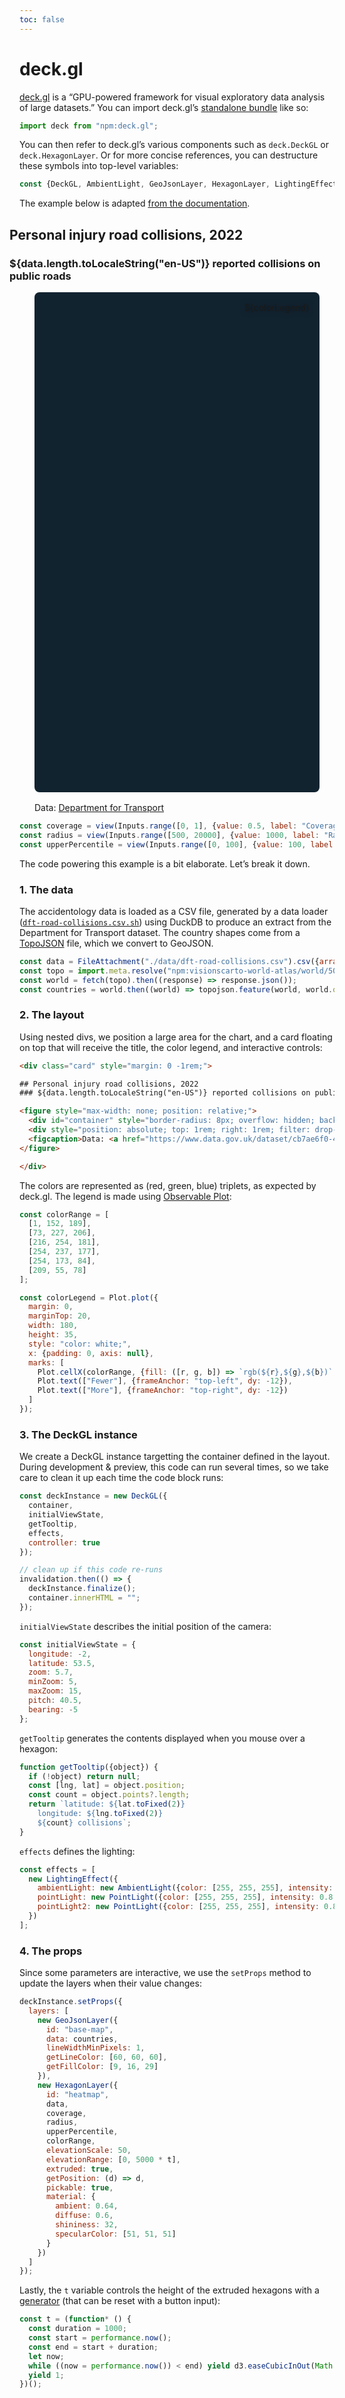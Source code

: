 ```yaml
---
toc: false
---
```


# deck.gl

[deck.gl](https://deck.gl/) is a “GPU-powered framework for visual exploratory data analysis of large datasets.” You can import deck.gl’s [standalone bundle](https://deck.gl/docs/get-started/using-standalone#using-the-scripting-api) like so:

```js echo
import deck from "npm:deck.gl";
```

You can then refer to deck.gl’s various components such as `deck.DeckGL` or `deck.HexagonLayer`. Or for more concise references, you can destructure these symbols into top-level variables:

```js echo
const {DeckGL, AmbientLight, GeoJsonLayer, HexagonLayer, LightingEffect, PointLight} = deck;
```

The example below is adapted [from the documentation](https://deck.gl/examples/hexagon-layer).

<div class="card" style="margin: 0 -1rem;">

## Personal injury road collisions, 2022
### ${data.length.toLocaleString("en-US")} reported collisions on public roads

<figure style="max-width: none; position: relative;">
  <div id="container" style="border-radius: 8px; overflow: hidden; background: rgb(18, 35, 48); height: 800px; margin: 1rem 0; "></div>
  <div style="position: absolute; top: 1rem; right: 1rem; filter: drop-shadow(0 0 4px rgba(0,0,0,.5));">${colorLegend}</div>
  <figcaption>Data: <a href="https://www.data.gov.uk/dataset/cb7ae6f0-4be6-4935-9277-47e5ce24a11f/road-safety-data">Department for Transport</a></figcaption>
</figure>

</div>

```js
const coverage = view(Inputs.range([0, 1], {value: 0.5, label: "Coverage", step: 0.01}));
const radius = view(Inputs.range([500, 20000], {value: 1000, label: "Radius", step: 100}));
const upperPercentile = view(Inputs.range([0, 100], {value: 100, label: "Upper percentile", step: 1}));
```

The code powering this example is a bit elaborate. Let’s break it down.

### 1. The data

The accidentology data is loaded as a CSV file, generated by a data loader ([`dft-road-collisions.csv.sh`](https://github.com/observablehq/framework/blob/main/docs/data/dft-road-collisions.csv.sh)) using DuckDB to produce an extract from the Department for Transport dataset. The country shapes come from a [TopoJSON](./topojson) file, which we convert to GeoJSON.

```js echo
const data = FileAttachment("./data/dft-road-collisions.csv").csv({array: true, typed: true}).then((data) => data.slice(1));
const topo = import.meta.resolve("npm:visionscarto-world-atlas/world/50m.json");
const world = fetch(topo).then((response) => response.json());
const countries = world.then((world) => topojson.feature(world, world.objects.countries));
```

### 2. The layout

Using nested divs, we position a large area for the chart, and a card floating on top that will receive the title, the color legend, and interactive controls:

````html run=false
<div class="card" style="margin: 0 -1rem;">

## Personal injury road collisions, 2022
### ${data.length.toLocaleString("en-US")} reported collisions on public roads

<figure style="max-width: none; position: relative;">
  <div id="container" style="border-radius: 8px; overflow: hidden; background: rgb(18, 35, 48); height: 800px; margin: 1rem 0; "></div>
  <div style="position: absolute; top: 1rem; right: 1rem; filter: drop-shadow(0 0 4px rgba(0,0,0,.5));">${colorLegend}</div>
  <figcaption>Data: <a href="https://www.data.gov.uk/dataset/cb7ae6f0-4be6-4935-9277-47e5ce24a11f/road-safety-data">Department for Transport</a></figcaption>
</figure>

</div>
````

The colors are represented as (red, green, blue) triplets, as expected by deck.gl. The legend is made using [Observable Plot](./plot):

```js echo
const colorRange = [
  [1, 152, 189],
  [73, 227, 206],
  [216, 254, 181],
  [254, 237, 177],
  [254, 173, 84],
  [209, 55, 78]
];

const colorLegend = Plot.plot({
  margin: 0,
  marginTop: 20,
  width: 180,
  height: 35,
  style: "color: white;",
  x: {padding: 0, axis: null},
  marks: [
    Plot.cellX(colorRange, {fill: ([r, g, b]) => `rgb(${r},${g},${b})`, inset: 0.5}),
    Plot.text(["Fewer"], {frameAnchor: "top-left", dy: -12}),
    Plot.text(["More"], {frameAnchor: "top-right", dy: -12})
  ]
});
```

### 3. The DeckGL instance

We create a DeckGL instance targetting the container defined in the layout. During development & preview, this code can run several times, so we take care to clean it up each time the code block runs:

```js echo
const deckInstance = new DeckGL({
  container,
  initialViewState,
  getTooltip,
  effects,
  controller: true
});

// clean up if this code re-runs
invalidation.then(() => {
  deckInstance.finalize();
  container.innerHTML = "";
});
```

`initialViewState` describes the initial position of the camera:

```js echo
const initialViewState = {
  longitude: -2,
  latitude: 53.5,
  zoom: 5.7,
  minZoom: 5,
  maxZoom: 15,
  pitch: 40.5,
  bearing: -5
};
```

`getTooltip` generates the contents displayed when you mouse over a hexagon:

```js echo
function getTooltip({object}) {
  if (!object) return null;
  const [lng, lat] = object.position;
  const count = object.points?.length;
  return `latitude: ${lat.toFixed(2)}
    longitude: ${lng.toFixed(2)}
    ${count} collisions`;
}
```

`effects` defines the lighting:

```js echo
const effects = [
  new LightingEffect({
    ambientLight: new AmbientLight({color: [255, 255, 255], intensity: 1.0}),
    pointLight: new PointLight({color: [255, 255, 255], intensity: 0.8, position: [-0.144528, 49.739968, 80000]}),
    pointLight2: new PointLight({color: [255, 255, 255], intensity: 0.8, position: [-3.807751, 54.104682, 8000]})
  })
];
```

### 4. The props

Since some parameters are interactive, we use the `setProps` method to update the layers when their value changes:

```js echo
deckInstance.setProps({
  layers: [
    new GeoJsonLayer({
      id: "base-map",
      data: countries,
      lineWidthMinPixels: 1,
      getLineColor: [60, 60, 60],
      getFillColor: [9, 16, 29]
    }),
    new HexagonLayer({
      id: "heatmap",
      data,
      coverage,
      radius,
      upperPercentile,
      colorRange,
      elevationScale: 50,
      elevationRange: [0, 5000 * t],
      extruded: true,
      getPosition: (d) => d,
      pickable: true,
      material: {
        ambient: 0.64,
        diffuse: 0.6,
        shininess: 32,
        specularColor: [51, 51, 51]
      }
    })
  ]
});
```

Lastly, the `t` variable controls the height of the extruded hexagons with a [generator](../reactivity#generators) (that can be reset with a button input):

```js echo
const t = (function* () {
  const duration = 1000;
  const start = performance.now();
  const end = start + duration;
  let now;
  while ((now = performance.now()) < end) yield d3.easeCubicInOut(Math.max(0, (now - start) / duration));
  yield 1;
})();
```